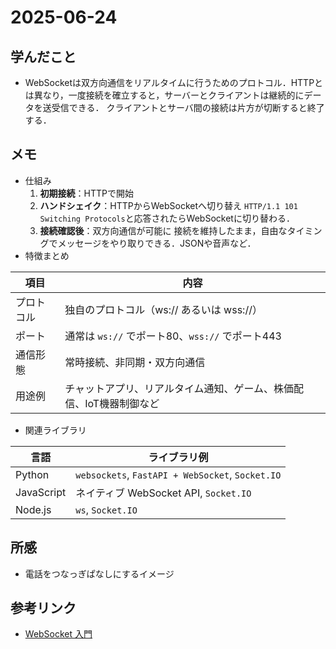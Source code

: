 # 2025-06-24

## 学んだこと
- WebSocketは双方向通信をリアルタイムに行うためのプロトコル．HTTPとは異なり，一度接続を確立すると，サーバーとクライアントは継続的にデータを送受信できる．
クライアントとサーバ間の接続は片方が切断すると終了する．

## メモ
- 仕組み
    1. **初期接続**：HTTPで開始
    2. **ハンドシェイク**：HTTPからWebSocketへ切り替え
    `HTTP/1.1 101 Switching Protocols`と応答されたらWebSocketに切り替わる．
    3. **接続確認後**：双方向通信が可能に
    接続を維持したまま，自由なタイミングでメッセージをやり取りできる．JSONや音声など．
- 特徴まとめ

| 項目    | 内容                                  |
| ----- | ----------------------------------- |
| プロトコル | 独自のプロトコル（ws\:// あるいは wss\://）       |
| ポート   | 通常は `ws://` でポート80、`wss://` でポート443 |
| 通信形態  | 常時接続、非同期・双方向通信                      |
| 用途例   | チャットアプリ、リアルタイム通知、ゲーム、株価配信、IoT機器制御など |


- 関連ライブラリ

| 言語         | ライブラリ例                                           |
| ---------- | ------------------------------------------------ |
| Python     | `websockets`, `FastAPI + WebSocket`, `Socket.IO` |
| JavaScript | ネイティブ WebSocket API, `Socket.IO`                 |
| Node.js    | `ws`, `Socket.IO`                                |

## 所感
- 電話をつなっぎぱなしにするイメージ

## 参考リンク
- [WebSocket 入門](https://zenn.dev/nameless_sn/articles/websocket_tutorial)
